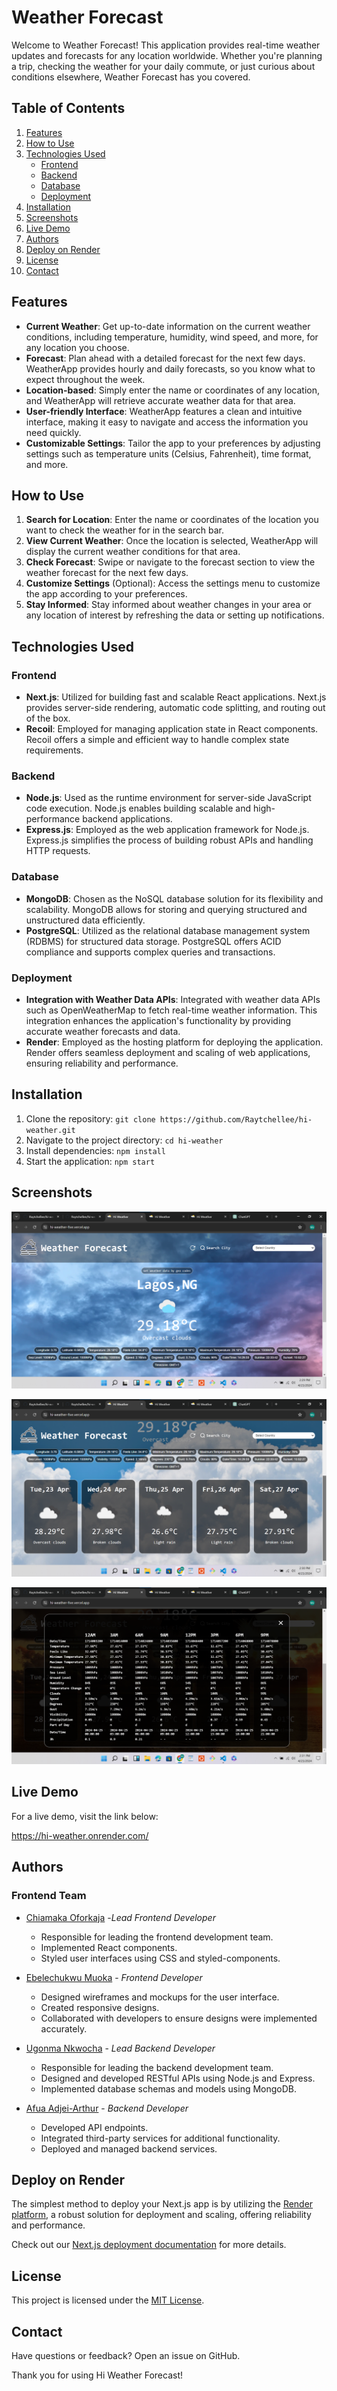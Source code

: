 # Weather Forecast 

Welcome to Weather Forecast! This application provides real-time weather updates and forecasts for any location worldwide. Whether you're planning a trip, checking the weather for your daily commute, or just curious about conditions elsewhere, Weather Forecast has you covered.

## Table of Contents
1. [Features](#features)
2. [How to Use](#how-to-use)
3. [Technologies Used](#technologies-used)
    - [Frontend](#frontend)
    - [Backend](#backend)
    - [Database](#database)
    - [Deployment](#deployment)
4. [Installation](#installation)
5. [Screenshots](#screenshots)
6. [Live Demo](#live-demo)
7. [Authors](#authors)
8. [Deploy on Render](#deploy-on-render)
9. [License](#license)
10. [Contact](#contact)

## Features

- **Current Weather**: Get up-to-date information on the current weather conditions, including temperature, humidity, wind speed, and more, for any location you choose.
- **Forecast**: Plan ahead with a detailed forecast for the next few days. WeatherApp provides hourly and daily forecasts, so you know what to expect throughout the week.
- **Location-based**: Simply enter the name or coordinates of any location, and WeatherApp will retrieve accurate weather data for that area.
- **User-friendly Interface**: WeatherApp features a clean and intuitive interface, making it easy to navigate and access the information you need quickly.
- **Customizable Settings**: Tailor the app to your preferences by adjusting settings such as temperature units (Celsius, Fahrenheit), time format, and more.

## How to Use

1. **Search for Location**: Enter the name or coordinates of the location you want to check the weather for in the search bar.
2. **View Current Weather**: Once the location is selected, WeatherApp will display the current weather conditions for that area.
3. **Check Forecast**: Swipe or navigate to the forecast section to view the weather forecast for the next few days.
4. **Customize Settings** (Optional): Access the settings menu to customize the app according to your preferences.
5. **Stay Informed**: Stay informed about weather changes in your area or any location of interest by refreshing the data or setting up notifications.

## Technologies Used

### Frontend
- **Next.js**: Utilized for building fast and scalable React applications. Next.js provides server-side rendering, automatic code splitting, and routing out of the box.
- **Recoil**: Employed for managing application state in React components. Recoil offers a simple and efficient way to handle complex state requirements.

### Backend
- **Node.js**: Used as the runtime environment for server-side JavaScript code execution. Node.js enables building scalable and high-performance backend applications.
- **Express.js**: Employed as the web application framework for Node.js. Express.js simplifies the process of building robust APIs and handling HTTP requests.

### Database
- **MongoDB**: Chosen as the NoSQL database solution for its flexibility and scalability. MongoDB allows for storing and querying structured and unstructured data efficiently.
- **PostgreSQL**: Utilized as the relational database management system (RDBMS) for structured data storage. PostgreSQL offers ACID compliance and supports complex queries and transactions.

### Deployment
- **Integration with Weather Data APIs**: Integrated with weather data APIs such as OpenWeatherMap to fetch real-time weather information. This integration enhances the application's functionality by providing accurate weather forecasts and data.
- **Render**: Employed as the hosting platform for deploying the application. Render offers seamless deployment and scaling of web applications, ensuring reliability and performance.


## Installation

1. Clone the repository: `git clone https://github.com/Raytchellee/hi-weather.git`
2. Navigate to the project directory: `cd hi-weather`
3. Install dependencies: `npm install`
4. Start the application: `npm start`

## Screenshots

![App Screenshot](https://github.com/Raytchellee/hi-weather/blob/main/public/images/Screenshot1.png)


![App Screenshot](https://github.com/Raytchellee/hi-weather/blob/main/public/images/Screenshot2.png)


![App Screenshot](https://github.com/Raytchellee/hi-weather/blob/main/public/images/Screenshot3.png)


## Live Demo

For a live demo, visit the link below:

https://hi-weather.onrender.com/

## Authors
### Frontend Team
- [Chiamaka Oforkaja](https://github.com/raytchellee) -*Lead Frontend Developer*
  - Responsible for leading the frontend development team.
  - Implemented React components.
  - Styled user interfaces using CSS and styled-components.

 - [Ebelechukwu Muoka](https://github.com/Ebele21) - *Frontend Developer*
   - Designed wireframes and mockups for the user interface.
   - Created responsive designs.
   - Collaborated with developers to ensure designs were implemented accurately.
   
- [Ugonma Nkwocha](https://github.com/caramelInvestor) - *Lead Backend Developer*
   - Responsible for leading the backend development team.
   - Designed and developed RESTful APIs using Node.js and Express.
   - Implemented database schemas and models using MongoDB.
    
- [Afua Adjei-Arthur](https://github.com/afuawonders)  - *Backend Developer*
  -  Developed API endpoints.
  - Integrated third-party services for additional functionality.
  - Deployed and managed backend services.
   
## Deploy on Render

The simplest method to deploy your Next.js app is by utilizing the [Render platform](https://render.com/docs/deploy-nextjs), a robust solution for deployment and scaling, offering reliability and performance.

Check out our [Next.js deployment documentation](https://nextjs.org/docs/deployment) for more details.

## License

This project is licensed under the [MIT License](LICENSE).

## Contact

Have questions or feedback? Open an issue on GitHub.

Thank you for using Hi Weather Forecast!
